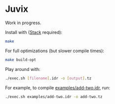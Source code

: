 # Juvix

Work in progress.

Install with ([Stack](https://haskellstack.org) required):

```bash
make
```

For full optimizations (but slower compile times):

```bash
make build-opt
```

Play around with:

```bash
./exec.sh [filename].idr -o [output].tz
```

For example, to compile [examples/add-two.idr](examples/add-two.idr), run:

```bash
./exec.sh examples/add-two.idr -o add-two.tz
```
